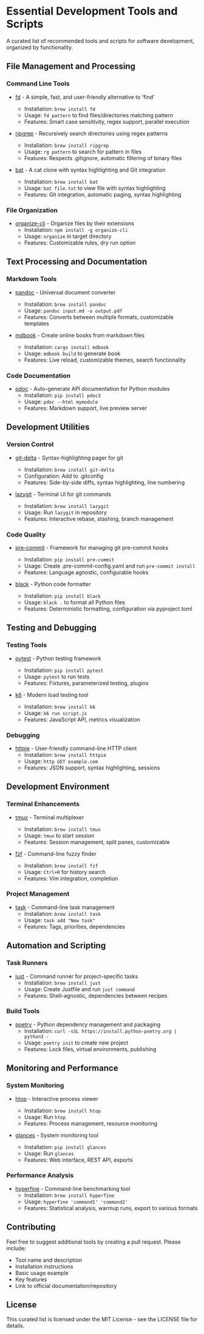 # Essential Development Tools and Scripts

A curated list of recommended tools and scripts for software development, organized by functionality.

## File Management and Processing

### Command Line Tools
- [fd](https://github.com/sharkdp/fd) - A simple, fast, and user-friendly alternative to 'find'
  - Installation: `brew install fd`
  - Usage: `fd pattern` to find files/directories matching pattern
  - Features: Smart case sensitivity, regex support, parallel execution

- [ripgrep](https://github.com/BurnSushi/ripgrep) - Recursively search directories using regex patterns
  - Installation: `brew install ripgrep`
  - Usage: `rg pattern` to search for pattern in files
  - Features: Respects .gitignore, automatic filtering of binary files

- [bat](https://github.com/sharkdp/bat) - A cat clone with syntax highlighting and Git integration
  - Installation: `brew install bat`
  - Usage: `bat file.txt` to view file with syntax highlighting
  - Features: Git integration, automatic paging, syntax highlighting

### File Organization
- [organize-cli](https://github.com/ManrajGrover/organize-cli) - Organize files by their extensions
  - Installation: `npm install -g organize-cli`
  - Usage: `organize` in target directory
  - Features: Customizable rules, dry run option

## Text Processing and Documentation

### Markdown Tools
- [pandoc](https://pandoc.org/) - Universal document converter
  - Installation: `brew install pandoc`
  - Usage: `pandoc input.md -o output.pdf`
  - Features: Converts between multiple formats, customizable templates

- [mdbook](https://github.com/rust-lang/mdBook) - Create online books from markdown files
  - Installation: `cargo install mdbook`
  - Usage: `mdbook build` to generate book
  - Features: Live reload, customizable themes, search functionality

### Code Documentation
- [pdoc](https://pdoc3.github.io/pdoc/) - Auto-generate API documentation for Python modules
  - Installation: `pip install pdoc3`
  - Usage: `pdoc --html mymodule`
  - Features: Markdown support, live preview server

## Development Utilities

### Version Control
- [git-delta](https://github.com/dandavison/delta) - Syntax-highlighting pager for git
  - Installation: `brew install git-delta`
  - Configuration: Add to .gitconfig
  - Features: Side-by-side diffs, syntax highlighting, line numbering

- [lazygit](https://github.com/jesseduffield/lazygit) - Terminal UI for git commands
  - Installation: `brew install lazygit`
  - Usage: Run `lazygit` in repository
  - Features: Interactive rebase, stashing, branch management

### Code Quality
- [pre-commit](https://pre-commit.com/) - Framework for managing git pre-commit hooks
  - Installation: `pip install pre-commit`
  - Usage: Create .pre-commit-config.yaml and run `pre-commit install`
  - Features: Language agnostic, configurable hooks

- [black](https://github.com/psf/black) - Python code formatter
  - Installation: `pip install black`
  - Usage: `black .` to format all Python files
  - Features: Deterministic formatting, configuration via pyproject.toml

## Testing and Debugging

### Testing Tools
- [pytest](https://docs.pytest.org/) - Python testing framework
  - Installation: `pip install pytest`
  - Usage: `pytest` to run tests
  - Features: Fixtures, parameterized testing, plugins

- [k6](https://k6.io/) - Modern load testing tool
  - Installation: `brew install k6`
  - Usage: `k6 run script.js`
  - Features: JavaScript API, metrics visualization

### Debugging
- [httpie](https://httpie.io/) - User-friendly command-line HTTP client
  - Installation: `brew install httpie`
  - Usage: `http GET example.com`
  - Features: JSON support, syntax highlighting, sessions

## Development Environment

### Terminal Enhancements
- [tmux](https://github.com/tmux/tmux) - Terminal multiplexer
  - Installation: `brew install tmux`
  - Usage: `tmux` to start session
  - Features: Session management, split panes, customizable

- [fzf](https://github.com/junegunn/fzf) - Command-line fuzzy finder
  - Installation: `brew install fzf`
  - Usage: `Ctrl+R` for history search
  - Features: Vim integration, completion

### Project Management
- [task](https://taskwarrior.org/) - Command-line task management
  - Installation: `brew install task`
  - Usage: `task add "New task"`
  - Features: Tags, priorities, dependencies

## Automation and Scripting

### Task Runners
- [just](https://github.com/casey/just) - Command runner for project-specific tasks
  - Installation: `brew install just`
  - Usage: Create Justfile and run `just command`
  - Features: Shell-agnostic, dependencies between recipes

### Build Tools
- [poetry](https://python-poetry.org/) - Python dependency management and packaging
  - Installation: `curl -sSL https://install.python-poetry.org | python3 -`
  - Usage: `poetry init` to create new project
  - Features: Lock files, virtual environments, publishing

## Monitoring and Performance

### System Monitoring
- [htop](https://htop.dev/) - Interactive process viewer
  - Installation: `brew install htop`
  - Usage: Run `htop`
  - Features: Process management, resource monitoring

- [glances](https://nicolargo.github.io/glances/) - System monitoring tool
  - Installation: `pip install glances`
  - Usage: Run `glances`
  - Features: Web interface, REST API, exports

### Performance Analysis
- [hyperfine](https://github.com/sharkdp/hyperfine) - Command-line benchmarking tool
  - Installation: `brew install hyperfine`
  - Usage: `hyperfine 'command1' 'command2'`
  - Features: Statistical analysis, warmup runs, export to various formats

## Contributing
Feel free to suggest additional tools by creating a pull request. Please include:
- Tool name and description
- Installation instructions
- Basic usage example
- Key features
- Link to official documentation/repository

## License
This curated list is licensed under the MIT License - see the LICENSE file for details.